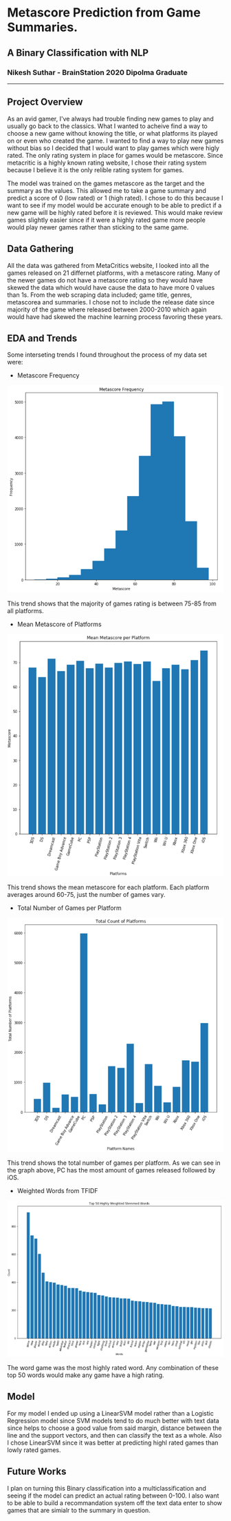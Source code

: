 # Metascore Prediction from Game Summaries.
## A Binary Classification with NLP
### Nikesh Suthar - BrainStation 2020 Dipolma Graduate 
___

## Project Overview

As an avid gamer, I've always had trouble finding new games to play and usually go back to the classics. What I wanted to acheive find a way to choose a new game without knowing the title, or what platforms its played on or even who created the game. I wanted to find a way to play new games without bias so I decided that I would want to play games which were higly rated. The only rating system in place for games would be metascore. Since metacritic is a highly known rating website, I chose their rating system because I believe it is the only relible rating system for games.

The model was trained on the games metascore as the target and the summary as the values. This allowed me to take a game summary and predict a score of 0 (low rated) or 1 (high rated). I chose to do this because I want to see if my model would be accurate enough to be able to predict if a new game will be highly rated before it is reviewed. 
This would make review games slightly easier since if it were a highly rated game more people would play newer games rather than sticking to the same game. 

## Data Gathering

All the data was gathered from MetaCritics website, I looked into all the games released on 21 differnet platforms, with a metascore rating. Many of the newer games do not have a metascore rating so they would have skewed the data which would have cause the data to have more 0 values than 1s. From the web scraping data included; game title, genres, metascorea and summaries. I chose not to include the release date since majority of the game where released between 2000-2010 which again would have had skewed the machine learning process favoring these years. 

## EDA and Trends

Some interseting trends I found throughout the process of my data set were:
* Metascore Frequency 

![Image](/Images/Histo.png)

This trend shows that the majority of games rating is between 75-85 from all platforms.
   
* Mean Metascore of Platforms

![Image](/Images/MPM.png)

This trend shows the mean metascore for each platform. Each platform averages around 60-75, just the number of games vary.

* Total Number of Games per Platform

![Image](/Images/platform_counts.png)

This trend shows the total number of games per platform. As we can see in the graph above, PC has the most amount of games released followed by iOS.

* Weighted Words from TFIDF

![Image](/Images/words.png)

The word game was the most highly rated word. Any combination of these top 50 words would make any game have a high rating. 

## Model

For my model I ended up using a LinearSVM model rather than a Logistic Regression model since SVM models tend to do much better with text data since helps to choose a good value from said margin, distance between the line and the support vectors, and then can classify the text as a whole. Also I chose LinearSVM since it was better at predicting highl rated games than lowly rated games.

## Future Works

I plan on turning this Binary classification into a multiclassification and seeing if the model can predict an actual rating between 0-100. I also want to be able to build a recommandation system off the text data enter to show games that are simialr to the summary in question. 
